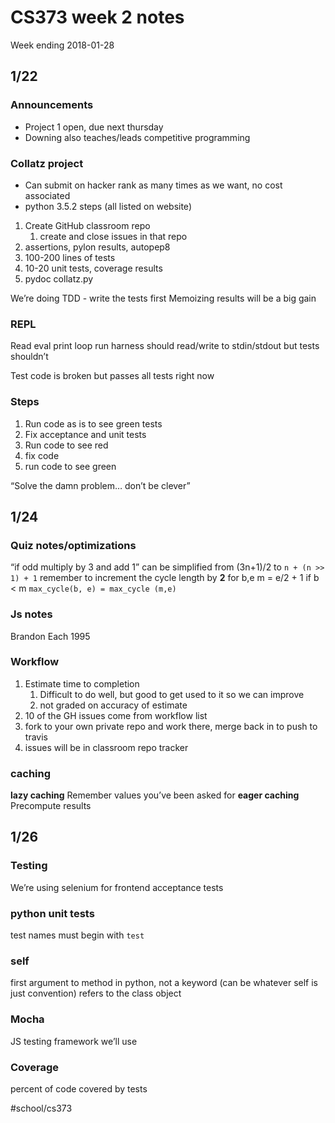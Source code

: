 # CS373 week 2 notes
Week ending 2018-01-28

## 1/22
### Announcements 
* Project 1 open, due next thursday 
* Downing also teaches/leads competitive programming 
### Collatz project
* Can submit on hacker rank as many times as we want, no cost associated 
* python 3.5.2
steps (all listed on website)
1. Create GitHub classroom repo 
	1. create and close issues in that repo
2. assertions, pylon results, autopep8
3. 100-200 lines of tests
4. 10-20 unit tests, coverage results
5. pydoc collatz.py

We’re doing TDD - write the tests first
Memoizing results will be a big gain
### REPL
Read eval print loop
run harness should read/write to stdin/stdout but tests shouldn’t 

Test code is broken but passes all tests right now
### Steps
1. Run code as is to see green tests
2. Fix acceptance and unit tests
3. Run code to see red
4. fix code
5. run code to see green

“Solve the damn problem… don’t be clever”
## 1/24
### Quiz notes/optimizations 
“if odd multiply by 3 and add 1” can be simplified from (3n+1)/2 to `n + (n >> 1) + 1` remember to increment the cycle length by **2**
for b,e m = e/2 + 1
if b < m `max_cycle(b, e) = max_cycle (m,e)` 

### Js notes
Brandon Each 1995

### Workflow
1. Estimate time to completion 
	1. Difficult to do well, but good to get used to it so we can improve
	2. not graded on accuracy of estimate
2. 10 of the GH issues come from workflow list
3. fork to your own private repo and work there, merge back in to push to travis 
4. issues will be in classroom repo tracker

### caching
**lazy caching** Remember values you’ve been asked for
**eager caching** Precompute results

## 1/26
### Testing
We’re using selenium for frontend acceptance tests
### python unit tests
test names must begin with `test`
### self
first argument to method in python, not a keyword (can be whatever self is just convention) refers to the class object
### Mocha
JS testing framework we’ll use
### Coverage
percent of code covered by tests

#school/cs373
